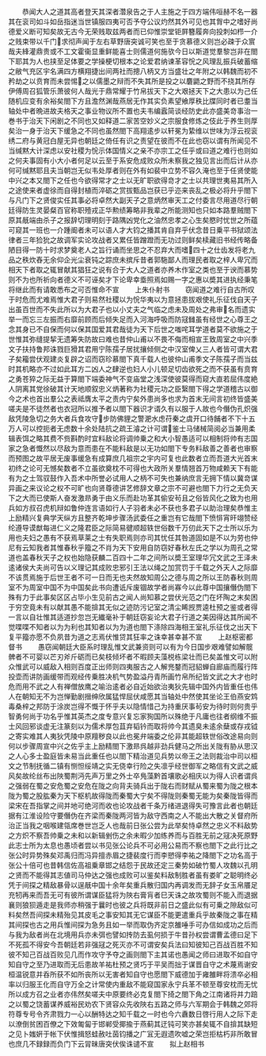 <!-- { "loadSidebar": true } -->
　　恭闻大人之道其高者登天其深者濳泉告之于人主施之于四方端伟咺赫不名一器其在衮司如斗如岳指迷当世镇服四夷可否予夺公议灼然其外可见也其胷中之嗜好尚德爱义断可知矣故无古今无荣贱取兹两者而已仰惟崇堂钜屛簪履奔向投刺如栉一介之贱束带以千门求彻声闻于左右草野唐突诚可笑也至于贪慕德义则岂必疎于众賔哉夫綘灌鼎贵或不工文霍衞显重鲜能喜士则儒道何施欤今日以斯道觉羣黎岂非在閤下耶其为人也挟至足体要之学操梗切根本之论爱君纳谏革容恱之风理乱振兵破蓄缩之敝气充区宇名满四方横翔捷出间两社而摠八柄又方当盛壮之年附之以韩魏而初不矜劫之以贲育而未尝惕之以儒墨之辩而不失其所是投之以麏鼯之野而不挠其所存伊傅周召狐管乐萧彼何人哉光于鼎常耀于竹帛拔天下之大艰拯天下之大患以为己任随机应变有余裕矣閤下方且澹然渊哉燕居无作其实负素望飨厚秩比牒同时者已耋当轴处中者晩进故夫格天之事业物议所不置也夫韦编蠧简谈经防史此亦盛美竒事治一巻书于治天下闲剧之不同也又如释道二家苦空妙义之宗服食修炼之伎此于养生则厚矣治一身于治天下缓急之不同也虽然閤下高翔逺步以轩冕为絷维以世味为浮云视衮绣二府与黄冠白屋无异也朝廷之倚任有识之责望在彼而不在此也窃以谓有所闻见不当缄黙大计深虑以安社稷为恱示体国情义之亲不亦宗工之任乎或曰道之难行也则如之何夫事固有小大小者何足以云至于系安危成败众所未察我之独见言出而后计从亦何可缄黙耶且夫当朝岂无似韦处厚者则在外有如裴中立势不容久淹也至于任贤使能中兴之本又閤下之任也今欲得常才之士以无旷职欲得竒才之士以共理世夷易其所入之途使来者虚徐而自得封植而淬砺之赏拔甄品岂获已乎迩来丧乱之极必将升乎閤下与凡门下之贤俊实任其事必将卓然大副天子之意炳然审天工之付委言尽用道尽行朝廷得防生灵晏粲百官称职殪戎正华勲绩筹略非我辈之所能测知也只如本路羣贼閤下原其旤端由杀子之报辞切理明刻于路隅凶党化之油然忠孝之心生矣愍时忧世之所蕴可窥其一班也一介踵阍者未可以语人才大钧之播其肯自弃乎伏念昔日乗平书狱颂法律者三年猃狁之故调军实论攻战者又累任皆蹭蹬而无功过则鲜矣椟藏旧书经传略备陋目得一防十时求梦奠老人之旨行诵而坐思之不忍弃大而嗜四十之仕齿发将老九品之秩炊舂无余仰企光尘衰钝之踪庶未摈斥昔者郭駞鄙人而理民者取之梓人卑冗而相天下者取之辄冒献其猖狂之说有合于大人之道者亦养木作室之类也至于谀而慕势则不为也所祈向者德义不可诬矣才下论卑幸埀照焉如赐一字之惠以奬其进执经秉笔将继此而有请敢悉布之可否惟命不宣
　　上朱仆射书
　　窃闻道之难行自古所叹于时危而尤难焉惟大君子则易然社稷以为恱华夷以为意拯患拔艰使礼乐征伐自天子出虽百世而不失此所以为大君子也以小丈夫之气临之虑未及周处之弗审名而遗实举一而忘三左振而右靡前顾而后倾失足而入河海呼吸而防冦雠虽有经世之心尊王之念其身已不自保而何以保其国爱其君哉徒为天下后世之嗤咤耳学道者莫不欲施之于世惟其弥缝提挈无遗筹失防故曰难也昔仲山甫以不畏不侮而相宣王致周室之中兴季文子扶持鲁邦诛戮巨猾其君用宁陈孺子居扰攘倾侧之中汉室俾乂三人者皆可谓大君子矣籕尝伏观建炎复辟之诏而窃珍慕閤下真千载人也彼仲山甫季文子陈孺子而当兹时其机略亦不过如此耳方二凶人之肆逆也妇人小儿顿足切齿欲死之而不获虽有贲育之勇苍猝之际无益于算閤下端委神气不变庙堂之浅深使彼莫得而窥大直若屈伟度絶人阴离其党徐破其计天地顺叙忠义炳著称为社稷元功之臣繄閤下得之学道稽古以御今之术也首出羣公之表祗膺太平之责内宁矣外患尚多也求为首末无间言初终皆盛美嗟夫是不徒然者也衣冠所以推予者以閤下器识才谞久有以服于人故也今僭伪孔炽强敌凭陵急切之务大者兵食攻守步防佛貍之警淝水虑苻秦之虞开口待餔者不下十五万人可以控扼者无虑数十余处陆抗之疏王濬之计可谓鉴士马储械简阅必当兼用柔辑表饵之略其费不赀斟酌时宜料敌论将调帅乗之和大小智愚适可以相制将帅有志国家之急者慨然以尽敌为意而患在不能料敌是以无功如閤下专务料敌善之善者也审察而预图之故平居无废事缓急有成算庶几祖宗之宇内可复也此数者立而吾道大光首末初终之论可无憾矣数者不立虽欲奠枕不可得也大政所关羣情翘首万物咸赖天下有能有为之士驾驭鼓作入吾术中所誉必试用人之柄不可失也兼纳庶言无拥下情以冀竒谋异画之来议论之权不可旷也向贤尊德讲艺修辞文章之宗不可避也閤下力行之无负天下之大而已使斯人奋发激昻勇于由义乐而赴功革其偷安茍且之俗皆风化之致为也用兵如方叔召虎机辩如鲁仲连言语如行人子羽者未必不获也多君子以助治理矣恭惟主上励精兴复典学天纵方且整齐乾坤步骤汤武委任之重岂有它哉閤下愤悱宵旰翊赞经纶遵导谟猷每进仁义之隆君臣之际简易徤顺超轶世俗数千万仞此天下之士所以乐为用也夫妇之愚有不获焉草莱之士有失职焉则亦司其忧任其咎道固如是不以为劳也仲尼有云知我者其惟春秋乎籀之不肖为天下安用自防窃好春秋左氏之学以为周孔之常道也盖春秋天子之权也始隐获麟二百四十二年之间所以奬王室理华冗文武之王泽未逺诸侯大夫尚可告以义理记其成败忠邪引王法以绳之加赏罚于千载之外天人之际靡不该贯焉施于后世王者不可一日而无也夫然故知周公之德与周之所以王防春秋则周室不为周室中国不为中国矣此书向遭诋斥废锢故学者尚寡今以此尊中国攘僭伪閤下殊有力于此事矣区区占毕小生见前古之闻人尚知慕之尝伏光范之门在坏陶之末矣困于穷空竟未有以献其愚不能揜其无似之迹防污记室之清尘睎觊贾逵杜预之鉴或者得一言以自壮惟其适道抄忽岂无纎毫补于朝廷窃妄论大君子行道之美因得达其所闻不觉喋喋不知者以为为利也其知者以为为道也閤下涤除四海相王室礼乐征伐之出天下复平籀亦愿不负夙昔为道之志焉伏惟贷其狂率之诛幸甚幸甚不宣
　　上赵枢密都督书
　　愚窃闻朝廷大臣系时理乱惟文武兼资则可以有为今日国步艰难譬如解髋髀者不可婴以芒刃斧斤砺而已矣枝倾坏者不暇顾夫藻棁栋梁壮而已矣盖惟文可以附众惟武可以威敌入相则百度正出师则四夷服古之人解兠鍪而冠貂蝉自廊庙而履行阵投壶而讲防画缓带而观经传乗胜决机气势盈溢丹青所画竹帛所纪皆文武之大才也时危而用不武之人有禅僧放鹰之喻治逺者必自近始欲治夷狄先辑中国外内皆重任也伟人在朝知无不为岂惮勤剧搢绅欣属猛悍屈伏咸愿其当轴处中然使其坐论王伯燕安鸩毒桑梓之邦防于涂炭岂得不慨于怀乎夫以隐情惜己为持重厌事茍安为待时则何贵乎智勇何尚于功名乎惟其英杰之度专意兴复忘家狥国所以殊绝于凡庸也往者纲维不振士风回邪谈虚无注篆刻以为儒术厚包苴弃韬钤而取将帅今其遗臭未逺余蘖或存戎钺之寄实难其人夷狄凭陵中原羶秽良以此也冕弁端委之伦非其能超轶世俗改途易向则何以步骤周宣中兴之佐乎主上励精閤下激昻呉越非劲兵健马之所出关陇有胁从思汉之人心多士盈庭皆未易当此重任也以閤下精治道见兵势以帝王之法则裁治中司以桓文之节制抚循二镇有恻怛绥靖之实无侥幸行险之失凛乎经世御军之略信有文武之威风矣故纶丝布出陜蜀荆沔先声万里之外士卒鳬藻黔首壤歌必相庆以为得人识者谓呉之强弱在蜀之安危蜀之安危在陇之向背夫骑兵出于陇右而财赋从蜀来蜀为陇之根本陇为蜀之股肱秦为天下枢机故得陇而秦蜀大宁矣不得陇则秦蜀无能为矣秦陇皆得而梁宋在吾指掌之间并地可绝河而收也论攻战者千条万绪进退得失可豫言此者也朝廷据有江淮设险守要僭伪在齐梁而秦陇两河皆为敌守西南之人不能出大散之关督府所治正当我之咽喉建瓴席巻世岂乏人也哉前日张公尝为此举矣恃卓然之忠义不料敌势之方炽不察吾帅乗之未和以新辑剉伤之余未暇少加练养而与百胜无前之冦决死原野此志士所为太息也愚顷者尝以书见张公论兵不可必用公易而不察也閤下之此行比之张公时异势殊矣邓禹归而冯异擅赤眉之捷裴度行而李愬得李祐之降閤下之功名高于张公十倍可也昔韩信佐高祖乗章邯之结怨于民故还定三秦势如破竹蜀人攻魏以孔明之贤而不能得其志値司马仲达之强也成败可以鉴矣料敌制胜者虽有娄旷之聪明终必凭于间探之精敌暴骨以逞旤中国十余年矣重兵散归国内再调发而无辞子女玉帛餍足充牣再来而吾无可有彼所谓谋臣猛将为陜右膏肓者巳天诛之故攻蜀则不能入而退据襄则狼狈遁走是我师亦稍强于曩时也彼之兵将既非前日之盛此似有可乗之隙敌似可料矣然吾间探未精殆见其皮毛之事安知其无它谋臣不能更遣重兵乎故秦陇之事在精其间探也古之用兵惟间探为急务且如一举而取伪齐定京雒唾手可办信如成功之后而与我为敌者尚在北境用兵亦未弭也譬如抟防去虱何损于牛昔孙权尝谓曹孟德曰足下不死孤不得安今吾朝廷若非强冦之死灭亦不可谓安矣兵法曰知彼知己百战百胜不知彼不知己百战百败见几而作攻守予夺之画则閤下主其诺也愚闻之师曰进取不如自守知自守之至乃进取而无后患故羊祐杜预之贤巧于平吴而拙于谋晋自守之术蔑焉谢安桓温锐意并呑所获不如所丧所以无害者知自守也愿閤下威德加于雍雒畔将溃卒必相率以归服王化而自守万全之计常使内重敌不能窥国家永宁兵革不顿至尊安枕而无忧所以成方召之业者亦伟然矣嗟夫中原要终必克复閤下掎之閤下角之江南诸将并力踣之以蜀之饶蓄谋养威裕民劝农下贤容众先收陜右五路之师与六军期会于韩魏之郊将符尊专号令齐肃戮力一心以酬特达之知千载之一时也今六纛数日啓行用人之际下走以潦倒贫困百僚之下效匍匐于邯郸受揶揄于燕蓟其迂钝可笑亦甚矣辄不自揜其缺短之见卜媸姸于帐下伏惟揖怒蛙赦吐茵钧播之广冝无遐遗吹嘘之荣岂拒枯朽非所敢冒也庶几不録録而负门下云冐昧唐突伏俟诛谴不宣
　　拟上赵相书
